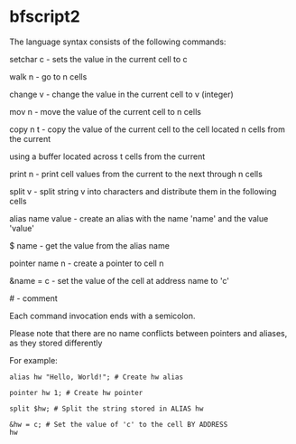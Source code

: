 # bfscript2
The language syntax consists of the following commands:

setchar c - sets the value in the current cell to c 

walk n - go to n cells

change v - change the value in the current cell to v (integer)

mov n - move the value of the current cell to n cells

copy n t - copy the value of the current cell to the cell located n cells from the current

using a buffer located across t cells from the current

print n - print cell values from the current to the next through n cells

split v - split string v into characters and distribute them in the following cells

alias name value - create an alias with the name 'name' and the value 'value'

$ name - get the value from the alias name

pointer name n - create a pointer to cell n

&name = c - set the value of the cell at address name to 'c'

\# - comment

Each command invocation ends with a semicolon.

Please note that there are no name conflicts between pointers and aliases, as they stored differently

For example:

<code>alias hw "Hello, World!"; # Create hw alias</code>

<code>pointer hw 1; # Create hw pointer</code>

<code>split $hw; # Split the string stored in ALIAS hw</code>

<code>&hw = c; # Set the value of 'c' to the cell BY ADDRESS hw</code>
